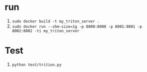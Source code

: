 # run

1. ```sudo docker build -t my_triton_server .```
2. ```sudo docker run --shm-size=1g -p 8000:8000 -p 8001:8001 -p 8002:8002 -ti my_triton_server```

# Test
1. ```python test/trition.py```
